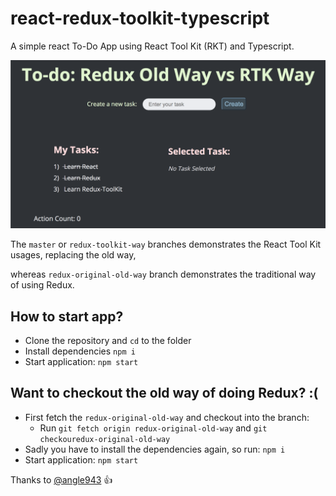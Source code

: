 # react-redux-toolkit-typescript
A simple react To-Do App using React Tool Kit (RKT) and Typescript.


![App Peekaboo!](https://github.com/iamsarthakjoshi/react-redux-toolkit-typescript/blob/master/app-image.png?raw=true)


The `master` or `redux-toolkit-way` branches demonstrates the React Tool Kit usages, replacing the old way,

whereas `redux-original-old-way` branch demonstrates the traditional way of using Redux.

## How to start app?
- Clone the repository and `cd` to the folder
- Install dependencies `npm i`
- Start application: `npm start`

## Want to checkout the old way of doing Redux? :(
- First fetch the `redux-original-old-way` and checkout into the branch: 
    - Run `git fetch origin redux-original-old-way` and `git checkouredux-original-old-way`
- Sadly you have to install the dependencies again, so run: `npm i`
- Start application: `npm start`

Thanks to [@angle943](https://github.com/angle943/redux-toolkit-comparison) :+1: